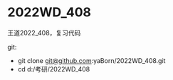 # 2022WD_408
王道2022_408，复习代码

git:  
* git clone git@github.com:yaBorn/2022WD_408.git  
* cd d:/考研/2022WD_408  